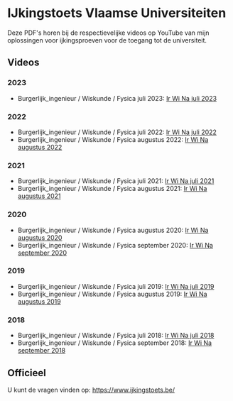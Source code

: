 # IJkingstoets Vlaamse Universiteiten #

Deze PDF's horen bij de respectievelijke videos op YouTube van mijn oplossingen voor ijkingsproeven voor de toegang tot de universiteit.

## Videos ##
### 2023 ###
* Burgerlijk_ingenieur / Wiskunde / Fysica juli 2023: [Ir Wi Na juli 2023](https://www.youtube.com/playlist?list=PLGQD6QSQ70Tdjvzr8mlT77iY8XcjN2JbF)
  
### 2022 ###
* Burgerlijk_ingenieur / Wiskunde / Fysica juli 2022: [Ir Wi Na juli 2022](https://www.youtube.com/playlist?list=PLGQD6QSQ70TfgyVT_bQFXi7hDs6MKQJnT)
* Burgerlijk_ingenieur / Wiskunde / Fysica augustus 2022: [Ir Wi Na augustus 2022](https://www.youtube.com/playlist?list=PLGQD6QSQ70TcrYTVsgsc36ysZDZ3YB_lI)

### 2021 ###
* Burgerlijk_ingenieur / Wiskunde / Fysica juli 2021: [Ir Wi Na juli 2021](hhttps://www.youtube.com/playlist?list=PLGQD6QSQ70Te37YPTodVVhD0lo3QQj_8P)
* Burgerlijk_ingenieur / Wiskunde / Fysica augustus 2021: [Ir Wi Na augustus 2021](hhttps://www.youtube.com/playlist?list=PLGQD6QSQ70TfyQmyGSaMYt3URk_5_4XcR)

### 2020 ###
* Burgerlijk_ingenieur / Wiskunde / Fysica augustus 2020: [Ir Wi Na augustus 2020](hhttps://www.youtube.com/playlist?list=PLGQD6QSQ70TfmNS97oq_d2qj-XvCZ9LU_)
* Burgerlijk_ingenieur / Wiskunde / Fysica september 2020: [Ir Wi Na september 2020](hhttps://www.youtube.com/playlist?list=PLGQD6QSQ70TdD1knmEqKkkKONoA5ulcX5)

### 2019 ###
* Burgerlijk_ingenieur / Wiskunde / Fysica juli 2019: [Ir Wi Na juli 2019](hhttps://www.youtube.com/playlist?list=PLGQD6QSQ70TfiEDNk1sBLzdx8Kre9KrOK)
* Burgerlijk_ingenieur / Wiskunde / Fysica augustus 2019: [Ir Wi Na augustus 2019](hhttps://www.youtube.com/playlist?list=PLGQD6QSQ70Tf0xKCwKyVnFb_mvmhCdThf)

### 2018 ###
* Burgerlijk_ingenieur / Wiskunde / Fysica juli 2018: [Ir Wi Na juli 2018](hhttps://www.youtube.com/playlist?list=PLGQD6QSQ70TfCIXZwt3TG5x07yQnRrxso)
* Burgerlijk_ingenieur / Wiskunde / Fysica september 2018: [Ir Wi Na september 2018](hhttps://www.youtube.com/playlist?list=PLGQD6QSQ70TdfyOikycnnnBpA4byf_DNf)

## Officieel ##
U kunt de vragen vinden op: https://www.ijkingstoets.be/
